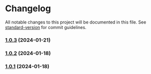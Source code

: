 # Changelog

All notable changes to this project will be documented in this file. See [standard-version](https://github.com/conventional-changelog/standard-version) for commit guidelines.

### [1.0.3](https://github.com/data7expressions/json-light/compare/v1.0.2...v1.0.3) (2024-01-21)

### [1.0.2](https://github.com/data7expressions/json-light/compare/v1.0.1...v1.0.2) (2024-01-18)

### [1.0.1](https://github.com/data7expressions/json-light/compare/v1.0.0...v1.0.1) (2024-01-18)
